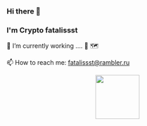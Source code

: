 ### Hi there 👋

### I'm Crypto fatalissst

🔭 I’m currently working .... :thinking: :world_map:

📫 How to reach me: fatalissst@rambler.ru

<div id="header" align="center">
  <img src="https://media.giphy.com/media/M9gbBd9nbDrOTu1Mqx/giphy.gif" width="100"/>
</div>

